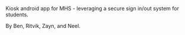 Kiosk android app for MHS - leveraging a secure sign in/out system for students.

By Ben, Ritvik, Zayn, and Neel.
